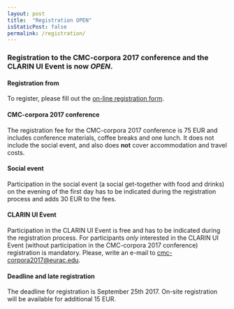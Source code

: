 ```yaml
---
layout: post
title:  "Registration OPEN"
isStaticPost: false
permalink: /registration/
---
```


### Registration to the CMC-corpora 2017 conference and the CLARIN UI Event is now *OPEN*.


#### Registration from
To register, please fill out the [on-line registration
form](https://ebms.public.scientificnet.org/emc00/register.aspx?OrgCode=20&EvtID=10405&AppCode=REG&CC=117061503651).


#### CMC-corpora 2017 conference
The registration fee for the CMC-corpora 2017 conference is 75 EUR and includes
conference materials, coffee breaks and one lunch. 
It does not include the social event, and also does **not** cover accommodation
and travel costs.


#### Social event
Participation in the social event (a social get-together with food and drinks)
on the evening of the first day has to be indicated during the registration
process and adds 30 EUR to the fees.


#### CLARIN UI Event
Participation in the CLARIN UI Event is free and has to be indicated during the
registration process. 
For participants *only* interested in the CLARIN UI Event (without
participation in the CMC-corpora 2017 conference) registration is mandatory.
Please, write an e-mail to
[cmc-corpora2017@eurac.edu](mailto:cmc-corpora2017@eurac.edu).


#### Deadline and late registration
The deadline for registration is September 25th 2017. On-site registration will
be available for additional 15 EUR.
